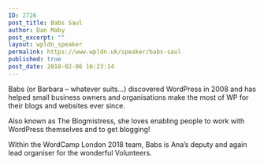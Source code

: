 ```yaml
---
ID: 2726
post_title: Babs Saul
author: Dan Maby
post_excerpt: ""
layout: wpldn_speaker
permalink: https://www.wpldn.uk/speaker/babs-saul
published: true
post_date: 2018-02-06 16:23:14
---
```

Babs (or Barbara – whatever suits…) discovered WordPress in 2008 and has helped small business owners and organisations make the most of WP for their blogs and websites ever since.

Also known as The Blogmistress, she loves enabling people to work with WordPress themselves and to get blogging!

Within the WordCamp London 2018 team, Babs is Ana’s deputy and again lead organiser for the wonderful Volunteers.